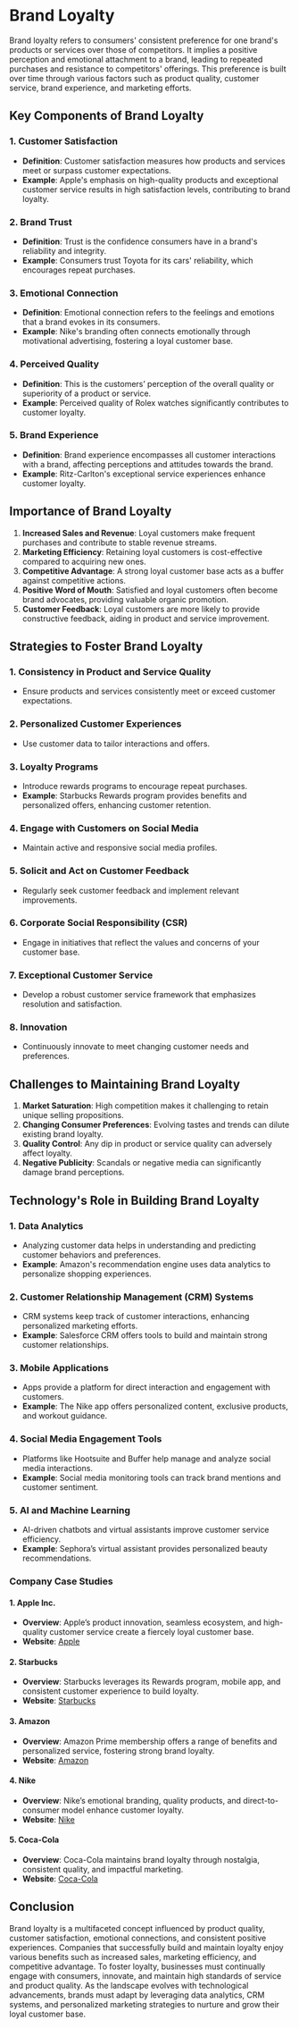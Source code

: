 # Brand Loyalty

Brand loyalty refers to consumers' consistent preference for one brand's products or services over those of competitors. It implies a positive perception and emotional attachment to a brand, leading to repeated purchases and resistance to competitors' offerings. This preference is built over time through various factors such as product quality, customer service, brand experience, and marketing efforts.

## Key Components of Brand Loyalty

### 1. **Customer Satisfaction**
   - **Definition**: Customer satisfaction measures how products and services meet or surpass customer expectations.
   - **Example**: Apple's emphasis on high-quality products and exceptional customer service results in high satisfaction levels, contributing to brand loyalty.

### 2. **Brand Trust**
   - **Definition**: Trust is the confidence consumers have in a brand's reliability and integrity.
   - **Example**: Consumers trust Toyota for its cars' reliability, which encourages repeat purchases.

### 3. **Emotional Connection**
   - **Definition**: Emotional connection refers to the feelings and emotions that a brand evokes in its consumers.
   - **Example**: Nike's branding often connects emotionally through motivational advertising, fostering a loyal customer base.

### 4. **Perceived Quality**
   - **Definition**: This is the customers’ perception of the overall quality or superiority of a product or service.
   - **Example**: Perceived quality of Rolex watches significantly contributes to customer loyalty.

### 5. **Brand Experience**
   - **Definition**: Brand experience encompasses all customer interactions with a brand, affecting perceptions and attitudes towards the brand.
   - **Example**: Ritz-Carlton's exceptional service experiences enhance customer loyalty.

## Importance of Brand Loyalty

1. **Increased Sales and Revenue**: Loyal customers make frequent purchases and contribute to stable revenue streams.
2. **Marketing Efficiency**: Retaining loyal customers is cost-effective compared to acquiring new ones.
3. **Competitive Advantage**: A strong loyal customer base acts as a buffer against competitive actions.
4. **Positive Word of Mouth**: Satisfied and loyal customers often become brand advocates, providing valuable organic promotion.
5. **Customer Feedback**: Loyal customers are more likely to provide constructive feedback, aiding in product and service improvement.

## Strategies to Foster Brand Loyalty

### 1. **Consistency in Product and Service Quality**
   - Ensure products and services consistently meet or exceed customer expectations.

### 2. **Personalized Customer Experiences**
   - Use customer data to tailor interactions and offers.

### 3. **Loyalty Programs**
   - Introduce rewards programs to encourage repeat purchases.
   - **Example**: Starbucks Rewards program provides benefits and personalized offers, enhancing customer retention.

### 4. **Engage with Customers on Social Media**
   - Maintain active and responsive social media profiles.

### 5. **Solicit and Act on Customer Feedback**
   - Regularly seek customer feedback and implement relevant improvements.

### 6. **Corporate Social Responsibility (CSR)**
   - Engage in initiatives that reflect the values and concerns of your customer base.

### 7. **Exceptional Customer Service**
   - Develop a robust customer service framework that emphasizes resolution and satisfaction.

### 8. **Innovation**
   - Continuously innovate to meet changing customer needs and preferences.

## Challenges to Maintaining Brand Loyalty

1. **Market Saturation**: High competition makes it challenging to retain unique selling propositions.
2. **Changing Consumer Preferences**: Evolving tastes and trends can dilute existing brand loyalty.
3. **Quality Control**: Any dip in product or service quality can adversely affect loyalty.
4. **Negative Publicity**: Scandals or negative media can significantly damage brand perceptions.

## Technology's Role in Building Brand Loyalty

### 1. **Data Analytics**
   - Analyzing customer data helps in understanding and predicting customer behaviors and preferences.
   - **Example**: Amazon's recommendation engine uses data analytics to personalize shopping experiences.

### 2. **Customer Relationship Management (CRM) Systems**
   - CRM systems keep track of customer interactions, enhancing personalized marketing efforts.
   - **Example**: Salesforce CRM offers tools to build and maintain strong customer relationships.

### 3. **Mobile Applications**
   - Apps provide a platform for direct interaction and engagement with customers.
   - **Example**: The Nike app offers personalized content, exclusive products, and workout guidance.

### 4. **Social Media Engagement Tools**
   - Platforms like Hootsuite and Buffer help manage and analyze social media interactions.
   - **Example**: Social media monitoring tools can track brand mentions and customer sentiment.

### 5. **AI and Machine Learning**
   - AI-driven chatbots and virtual assistants improve customer service efficiency.
   - **Example**: Sephora’s virtual assistant provides personalized beauty recommendations.

### Company Case Studies

#### **1. Apple Inc.**
   - **Overview**: Apple’s product innovation, seamless ecosystem, and high-quality customer service create a fiercely loyal customer base.
   - **Website**: [Apple](https://www.apple.com)

#### **2. Starbucks**
   - **Overview**: Starbucks leverages its Rewards program, mobile app, and consistent customer experience to build loyalty.
   - **Website**: [Starbucks](https://www.starbucks.com)

#### **3. Amazon**
   - **Overview**: Amazon Prime membership offers a range of benefits and personalized service, fostering strong brand loyalty.
   - **Website**: [Amazon](https://www.amazon.com)

#### **4. Nike**
   - **Overview**: Nike’s emotional branding, quality products, and direct-to-consumer model enhance customer loyalty.
   - **Website**: [Nike](https://www.nike.com)

#### **5. Coca-Cola**
   - **Overview**: Coca-Cola maintains brand loyalty through nostalgia, consistent quality, and impactful marketing.
   - **Website**: [Coca-Cola](https://www.coca-colacompany.com)

## Conclusion

Brand loyalty is a multifaceted concept influenced by product quality, customer satisfaction, emotional connections, and consistent positive experiences. Companies that successfully build and maintain loyalty enjoy various benefits such as increased sales, marketing efficiency, and competitive advantage. To foster loyalty, businesses must continually engage with consumers, innovate, and maintain high standards of service and product quality. As the landscape evolves with technological advancements, brands must adapt by leveraging data analytics, CRM systems, and personalized marketing strategies to nurture and grow their loyal customer base.